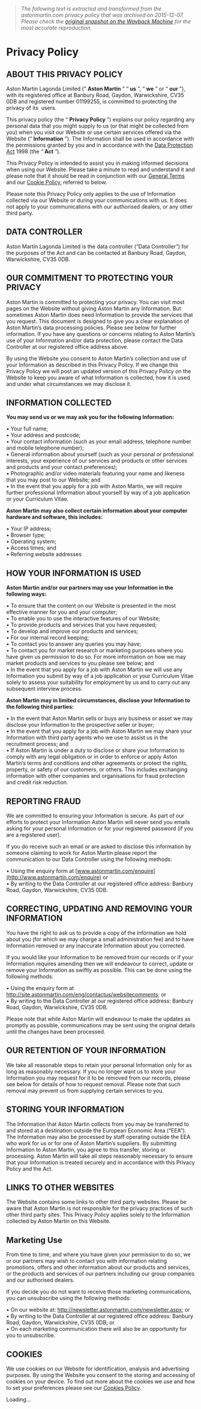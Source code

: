 > *The following text is extracted and transformed from the astonmartin.com privacy policy that was archived on 2015-12-07. Please check the [original snapshot on the Wayback Machine](https://web.archive.org/web/20151207102143id_/http%3A//www.astonmartin.com/privacy-policy) for the most accurate reproduction.*

# Privacy Policy

## ABOUT THIS PRIVACY POLICY

Aston Martin Lagonda Limited (“ **Aston Martin** ” “ **us** ”, “ **we** ” or “ **our** ”), with its registered office at Banbury Road, Gaydon, Warwickshire, CV35 0DB and registered number 01199255, is committed to protecting the privacy of its  users. 

This privacy policy (the “ **Privacy Policy** ”) explains our policy regarding any personal data that you might supply to us (or that might be collected from you) when you visit our Website or use certain services offered via the Website (“ **Information** ”). The Information shall be used in accordance with the permissions granted by you and in accordance with the [Data Protection Act](http://www.hmso.gov.uk/acts/acts1998/19980029.htm) 1998 (the “ **Act** ”). 

This Privacy Policy is intended to assist you in making informed decisions when using our Website. Please take a minute to read and understand it and please note that it should be read in conjunction with our [General Terms](https://web.archive.org/terms-conditions) and our [Cookie Policy](https://web.archive.org/cookie-policy), referred to below. 

  


Please note this Privacy Policy only applies to the use of Information collected via our Website or during your communications with us. It does not apply to your communications with our authorised dealers, or any other third party. 

  


## DATA CONTROLLER

  


Aston Martin Lagonda Limited is the data controller (“Data Controller”) for the purposes of the Act and can be contacted at Banbury Road, Gaydon, Warwickshire, CV35 0DB.

  


## OUR COMMITMENT TO PROTECTING YOUR PRIVACY

Aston Martin is committed to protecting your privacy. You can visit most pages on the Website without giving Aston Martin any Information. But sometimes Aston Martin does need Information to provide the services that you request. This document is designed to give you a clear explanation of Aston Martin’s data processing policies. Please see below for further information. If you have any questions or concerns relating to Aston Martin’s use of your Information and/or data protection, please contact the Data Controller at our registered office address above. 

  


By using the Website you consent to Aston Martin’s collection and use of your Information as described in this Privacy Policy. If we change this Privacy Policy we will post an updated version of this Privacy Policy on the Website to keep you aware of what Information is collected, how it is used and under what circumstances we may disclose it.

  


## INFORMATION COLLECTED

**You may send us or we may ask you for the following Information:**

• Your full name;  
• Your address and postcode;  
• Your contact information (such as your email address, telephone number and mobile telephone number);  
• General information about yourself (such as your personal or professional interests, your experience of our services and products or other services and products and your contact preferences);  
• Photographic and/or video materials featuring your name and likeness that you may post to our Website; and  
• In the event that you apply for a job with Aston Martin, we will require further professional Information about yourself by way of a job application or your Curriculum Vitae. 

**Aston Martin may also collect certain information about your computer hardware and software, this includes:**

• Your IP address;  
• Browser type;  
• Operating system;  
• Access times; and  
• Referring website addresses 

  


## HOW YOUR INFORMATION IS USED 

**Aston Martin and/or our partners may use your Information in the following ways:**

• To ensure that the content on our Website is presented in the most effective manner for you and your computer;  
• To enable you to use the interactive features of our Website;   
• To provide products and services that you have requested;   
• To develop and improve our products and services;   
• For our internal record keeping;   
• To contact you to answer any queries you may have;   
• To contact you for market research or marketing purposes where you have given us permission to do so. For more information on how we may market products and services to you please see below; and  
• In the event that you apply for a job with Aston Martin we will use any Information you submit by way of a job application or your Curriculum Vitae solely to assess your suitability for employment by us and to carry out any subsequent interview process. 

**Aston Martin may in limited circumstances, disclose your Information to the following third parties:**

  


• In the event that Aston Martin sells or buys any business or asset we may disclose your Information to the prospective seller or buyer;   
• In the event that you apply for a job with Aston Martin we may share your Information with third party agents who we use to assist us in the recruitment process; and   
• If Aston Martin is under a duty to disclose or share your Information to comply with any legal obligation or in order to enforce or apply Aston Martin’s terms and conditions and other agreements or protect the rights, property, or safety of our customers, or others. This includes exchanging information with other companies and organisations for fraud protection and credit risk reduction. 

  


## REPORTING FRAUD 

  


We are committed to ensuring your Information is secure. As part of our efforts to protect your Information Aston Martin will never send you emails asking for your personal Information or for your registered password (if you are a registered user). 

If you do receive such an email or are asked to disclose this information by someone claiming to work for Aston Martin please report the communication to our Data Controller using the following methods: 

• Using the enquiry form at [www.astonmartin.com/enquire](http://www.astonmartin.com/enquire) or  
• By writing to the Data Controller at our registered office address: Banbury Road, Gaydon, Warwickshire, CV35 0DB. 

  


## CORRECTING, UPDATING AND REMOVING YOUR INFORMATION 

  


You have the right to ask us to provide a copy of the Information we hold about you (for which we may charge a small administration fee) and to have Information removed or any inaccurate Information about you corrected. 

If you would like your Information to be removed from our records or if your Information requires amending then we will endeavour to correct, update or remove your Information as swiftly as possible. This can be done using the following methods: 

• Using the enquiry form at http://site.astonmartin.com/eng/contactus/websitecomments; or  
• By writing to the Data Controller at our registered office address: Banbury Road, Gaydon, Warwickshire, CV35 0DB.

Please note that while Aston Martin will endeavour to make the updates as promptly as possible, communications may be sent using the original details until the changes have been processed. 

  


## OUR RETENTION OF YOUR INFORMATION 

  


We take all reasonable steps to retain your personal Information only for as long as reasonably necessary. If you no longer want us to store your Information you may request for it to be removed from our records, please see below for details of how to request removal. Please note that such removal may prevent us from supplying certain services to you. 

  


## STORING YOUR INFORMATION 

  


The Information that Aston Martin collects from you may be transferred to and stored at a destination outside the European Economic Area (“EEA”). The Information may also be processed by staff operating outside the EEA who work for us or for one of Aston Martin’s suppliers. By submitting Information to Aston Martin, you agree to this transfer, storing or processing. Aston Martin will take all steps reasonably necessary to ensure that your Information is treated securely and in accordance with this Privacy Policy and the Act. 

  


## LINKS TO OTHER WEBSITES 

  


The Website contains some links to other third party websites. Please be aware that Aston Martin is not responsible for the privacy practices of such other third party sites. This Privacy Policy applies solely to the Information collected by Aston Martin on this Website. 

  


## Marketing Use

  


From time to time, and where you have given your permission to do so, we or our partners may wish to contact you with information relating promotions, offers and other information about our products and services, or the products and services of our partners including our group companies and our authorised dealers. 

If you decide you do not want to receive those marketing communications, you can unsubscribe using the following methods: 

• On our website at: http://newsletter.astonmartin.com/newsletter.aspx; or   
• By writing to the Data Controller at our registered office address: Banbury Road, Gaydon, Warwickshire, CV35 0DB; or   
• On each marketing communication there will also be an opportunity for you to unsubscribe. 

  


## COOKIES

  


We use cookies on our Website for identification, analysis and advertising purposes. By using the Website you consent to the storing and accessing of cookies on your device. To find out more about the cookies we use and how to set your preferences please see our [Cookies Policy](https://web.archive.org/cookies-policy). 

Loading...
